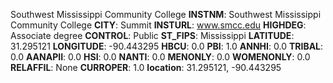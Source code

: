 
Southwest Mississippi Community College
**INSTNM**: Southwest Mississippi Community College
**CITY**: Summit
**INSTURL**: www.smcc.edu
**HIGHDEG**: Associate degree
**CONTROL**: Public
**ST_FIPS**: Mississippi
**LATITUDE**: 31.295121
**LONGITUDE**: -90.443295
**HBCU**: 0.0
**PBI**: 1.0
**ANNHI**: 0.0
**TRIBAL**: 0.0
**AANAPII**: 0.0
**HSI**: 0.0
**NANTI**: 0.0
**MENONLY**: 0.0
**WOMENONLY**: 0.0
**RELAFFIL**: None
**CURROPER**: 1.0
**location**: 31.295121, -90.443295